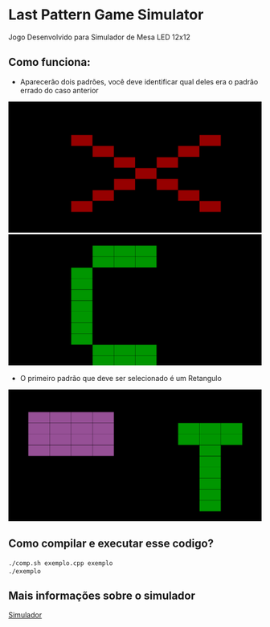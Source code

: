 # Last Pattern Game Simulator

Jogo Desenvolvido para Simulador de Mesa LED 12x12

## Como funciona:

* Aparecerão dois padrões, você deve identificar qual deles era o padrão errado do caso anterior

![Errado](errado.png)
![CERTO](CERTO.png)

* O primeiro padrão que deve ser selecionado é um Retangulo

![Tela Inicial](TELAINICIAL.png)


## Como compilar e executar esse codigo?

```
./comp.sh exemplo.cpp exemplo 
./exemplo 
```
## Mais informações sobre o simulador

[Simulador](https://github.com/cacauvicosa/inf351_2019/tree/master/trabalhos/t3/Arthur/simulador)
